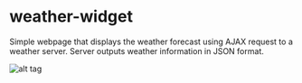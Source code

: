 # weather-widget
Simple webpage that displays the weather forecast using AJAX request to a weather server.
Server outputs weather information in JSON format.

![alt tag](https://s32.postimg.org/bxutmycf9/Screen_Shot_2016_07_27_at_7_32_06_PM.png)

